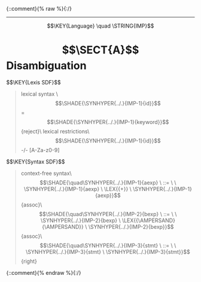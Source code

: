 {::comment}{% raw %}{:/}


----

$$\KEY{Language} \quad \STRING{IMP}$$

# $$\SECT{A}$$ Disambiguation
           


\$$\KEY{Lexis SDF}$$

>    lexical syntax \\
>      $$\SHADE{\SYNHYPER{../.}{IMP-1}{id}}$$ = $$\SHADE{\SYNHYPER{../.}{IMP-1}{keyword}}$$ {reject}\\
>    lexical restrictions\\
>      $$\SHADE{\SYNHYPER{../.}{IMP-1}{id}}$$ -/- [A-Za-z0-9]

\$$\KEY{Syntax SDF}$$

>    context-free syntax\\
>    $$\SHADE{\quad\SYNHYPER{../.}{IMP-1}{aexp}  \ ::= \  \  \SYNHYPER{../.}{IMP-1}{aexp} \ \LEX{{+}} \ \SYNHYPER{../.}{IMP-1}{aexp}}$$  {assoc}\\
>    $$\SHADE{\quad\SYNHYPER{../.}{IMP-2}{bexp}  \ ::= \  \  \SYNHYPER{../.}{IMP-2}{bexp} \ \LEX{{\AMPERSAND}{\AMPERSAND}} \ \SYNHYPER{../.}{IMP-2}{bexp}}$$ {assoc}\\
>    $$\SHADE{\quad\SYNHYPER{../.}{IMP-3}{stmt}  \ ::= \  \  \SYNHYPER{../.}{IMP-3}{stmt} \ \SYNHYPER{../.}{IMP-3}{stmt}}$$      {right}



[Funcons-beta]: /CBS-beta/math/Funcons-beta
  "FUNCONS-BETA"
[Unstable-Funcons-beta]: /CBS-beta/math/Unstable-Funcons-beta
  "UNSTABLE-FUNCONS-BETA"
[Languages-beta]: /CBS-beta/math/Languages-beta
  "LANGUAGES-BETA"
[Unstable-Languages-beta]: /CBS-beta/math/Unstable-Languages-beta
  "UNSTABLE-LANGUAGES-BETA"
[CBS-beta]: /CBS-beta
  "CBS-BETA"
[IMP-Disambiguation.cbs]: https://github.com/plancomps/CBS-beta/blob/master/Languages-beta/IMP/IMP-cbs/IMP/IMP-Disambiguation/IMP-Disambiguation.cbs
  "CBS SOURCE FILE ON GITHUB"
[PLAIN]: /CBS-beta/docs/Languages-beta/IMP/IMP-cbs/IMP/IMP-Disambiguation
  "CBS SOURCE WEB PAGE"
 [PRETTY]: /CBS-beta/math/Languages-beta/IMP/IMP-cbs/IMP/IMP-Disambiguation
  "CBS-KATEX WEB PAGE"
[PDF]: https://github.com/plancomps/CBS-beta/blob/master/Languages-beta/IMP/IMP-cbs/IMP/IMP-Disambiguation/IMP-Disambiguation.pdf
  "CBS-LATEX PDF FILE"
[PLanCompS Project]: https://plancomps.github.io
  "PROGRAMMING LANGUAGE COMPONENTS AND SPECIFICATIONS PROJECT HOME PAGE"
{::comment}{% endraw %}{:/}
